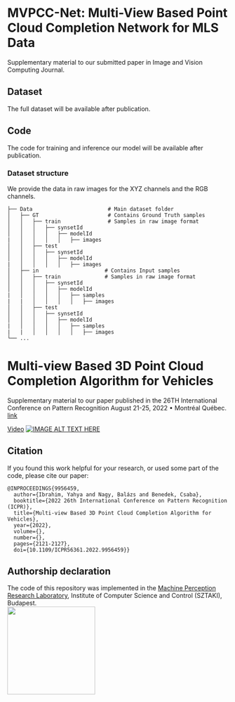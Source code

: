 # MVPCC-Net: Multi-View Based Point Cloud Completion Network for MLS Data
Supplementary material to our submitted paper in  Image and Vision Computing Journal.





## Dataset
The full dataset will be available after publication.

## Code 

The code for training and inference our model will be available after publication.


### Dataset structure
We provide the data in raw images for the XYZ channels and the RGB channels.

    ├── Data                        # Main dataset folder
    │   ├── GT                      # Contains Ground Truth samples
    │   │   ├── train               # Samples in raw image format
    │   │   │   ├── synsetId 
    │   │   │   │   ├── modelId 
    |   │   │   │   │   ├── images 
    │   │   ├── test             
    │   │   │   ├── synsetId 
    │   │   │   │   ├── modelId 
    |   │   │   │   │   ├── images 
    │   ├── in                     # Contains Input samples 
    │   │   ├── train              # Samples in raw image format
    │   │   │   ├── synsetId  
    │   │   │   │   ├── modelId 
    |   │   │   │   │   ├── samples 
    |   |   │   │   │   │   ├── images
    │   │   ├── test             
    │   │   │   ├── synsetId 
    │   │   │   │   ├── modelId 
    |   │   │   │   │   ├── samples
    |   |   │   │   │   │   ├── images
    └── ...




# Multi-view Based 3D Point Cloud Completion Algorithm for Vehicles
Supplementary material to our paper published in the 26TH International Conference on Pattern Recognition August 21-25, 2022 • Montréal Québec. [link](https://ieeexplore.ieee.org/abstract/document/9956459)

[Video](https://youtu.be/_g9bZVt9Wc8) 
[![IMAGE ALT TEXT HERE](https://img.youtube.com/vi/_g9bZVt9Wc8/0.jpg)](https://www.youtube.com/watch?v=_g9bZVt9Wc8)



## Citation
If you found this work helpful for your research, or used some part of the code, please cite our paper:

```text
@INPROCEEDINGS{9956459,
  author={Ibrahim, Yahya and Nagy, Balázs and Benedek, Csaba},
  booktitle={2022 26th International Conference on Pattern Recognition (ICPR)}, 
  title={Multi-view Based 3D Point Cloud Completion Algorithm for Vehicles}, 
  year={2022},
  volume={},
  number={},
  pages={2121-2127},
  doi={10.1109/ICPR56361.2022.9956459}}

```



## Authorship declaration
The code of this repository was implemented in the [Machine Perception Research Laboratory](https://www.sztaki.hu/en/science/departments/mplab), Institute of Computer Science and Control (SZTAKI), Budapest.\
<img src="https://epicinnolabs.hu/wp-content/uploads/2019/10/sztaki_logo_2019_uj_kek.png" width="200">
